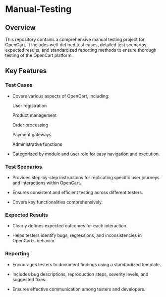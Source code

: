 # Manual-Testing

## Overview

This repository contains a comprehensive manual testing project for OpenCart. It includes well-defined test cases, detailed test scenarios, expected results, and standardized reporting methods to ensure thorough testing of the OpenCart platform.

## Key Features

### Test Cases

- Covers various aspects of OpenCart, including:

   User registration

   Product management

   Order processing

   Payment gateways

   Administrative functions

- Categorized by module and user role for easy navigation and execution.

### Test Scenarios

- Provides step-by-step instructions for replicating specific user journeys and interactions within OpenCart.

- Ensures consistent and efficient testing across different testers.

- Covers key functionalities comprehensively.

### Expected Results

- Clearly defines expected outcomes for each interaction.

- Helps testers identify bugs, regressions, and inconsistencies in OpenCart’s behavior.

### Reporting

- Encourages testers to document findings using a standardized template.

- Includes bug descriptions, reproduction steps, severity levels, and suggested fixes.

- Ensures effective communication among testers and developers.

